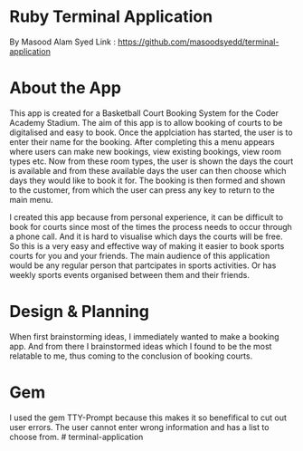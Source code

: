 # Ruby Terminal Application
By Masood Alam Syed 
Link : https://github.com/masoodsyedd/terminal-application 

# About the App
This app is created for a Basketball Court Booking System for the Coder Academy Stadium. The aim of this app is to allow booking of courts to be digitalised and easy to book. Once the applciation has started, the user is to enter their name for the booking. After completing this a menu appears where users can make new bookings, view existing bookings, view room types etc. Now from these room types, the user is shown the days the court is available and from these available days the user can then choose which days they would like to book it for. The booking is then formed and shown to the customer, from which the user can press any key to return to the main menu.

I created this app because from personal experience, it can be difficult to book for courts since most of the times the process needs to occur through a phone call. And it is hard to visualise which days the courts will be free. So this is a very easy and effective way of making it easier to book sports courts for you and your friends. The main audience of this application would be any regular person that partcipates in sports activities. Or has weekly sports events organised between them and their friends. 

# Design & Planning
When first brainstorming ideas, I immediately wanted to make a booking app. And from there I brainstormed ideas which I found to be the most relatable to me, thus coming to the conclusion of booking courts.

# Gem 
I used the gem TTY-Prompt because this makes it so benefifical to cut out user errors. The user cannot enter wrong information and has a list to choose from. #   t e r m i n a l - a p p l i c a t i o n 
 
 